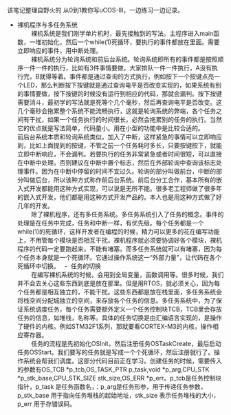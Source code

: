 该笔记整理自野火的 从0到1教你写uCOS-III，一边练习一边记录。  
- 裸机程序与多任务系统  
　 　裸机系统是我们刚学单片机时，最先接触到的写法。主程序进入main函数，一堆初始化，然后一个while(1)死循环，要执行的事件都放在里面。需要立即响应的事件，用中断处理。  
　 　裸机系统分为轮询系统和前后台系统。轮询系统即所有的事件都是按照顺序一件一件的执行，比如有3件事情要做，大家排队一件一件执行，A没有执行完，B就得等着。事件都是通过查询的方式执行，例如按下一个按键点亮一个LED，那么判断按下按键就是通过查询电平是否改变实现的，如果系统有别的事情要做，按下按键的时候没有运行到相应的代码，那就会漏判。按下按键需要消斗，最初学的写法就是死等个几个毫秒，然后再查询电平是否改变。这几个毫秒会拖累整个系统不能流畅执行，这就是轮询系统的弊端，各个任务之间有干扰，如果一个任务执行的时间很长，必然会拖累别的任务的执行。当然它的优点就是写法简单，代码量小。用在小型的功能中是比较合适的。  
　 　前后台系统本质和轮询系统类似，加入了中断，这样紧急的事情可以立即响应到，比如上面提到的按键，不管之前一个任务耗时多长，只要按键按下，就能立即中断响应，不会漏判。若要执行的任务非常紧急或者时间很短，可以直接在中断中处理。否则建议在中断中置个标志，然后在外部轮询中查询该标志处理事件。因为在中断中停留的时间不宜过久。轮询的部分叫做前台，中断的部分叫做后台，所以该种方式称作前后台系统。前后台分工合作，基本所有的嵌入式开发都能用这种方式实现，可以说是无所不能。很多老工程师做了很多年的嵌入式开发，他们都是用这种方式开发产品的。本人也是用这种方式做了好几年的开发。  
　 　除了裸机程序，还有多任务系统。多任务系统引入了任务的概念。事件的处理是在任务中完成，任务和中断一样，有优先级。每个任务都是一个while(1)的死循环，这样开发者在编程的时候，精力可以更多的花在编写功能上，不用管每个模块是否相互干扰。裸机程序就必须要协调好各个模块，裸机程序的代码一定要跑起来，不能有堵塞。而多任务系统就可以有堵塞，因为每个任务本身就是一个死循环。它通过操作系统这一“外部力量”，让代码在各个死循环中切换。  
-  任务的切换  
　 　在编写裸机系统的时候，会用到全局变量，函数调用等。很多时候，我们并不会去关心这些东西到底是放在那里。但是用RTOS，就必须关心，因为每个任务都是相互独立的，不能干扰。这些东西都是放在栈里面，多任务系统会将栈空间分配城独立的空间，来存放各个任务的信息。多任务系统中，为了保证系统调度任务，每个任务需要额外定义一个任务控制块TCB，TCB里会存放任务的信息，如堆栈，名称等。具体的任务切换是由汇编语言实现的，是操作了硬件的内核。例如STM32F1系列，那就要看CORTEX-M3的内核，操作相应寄存器。  
　 　任务的流程是先初始化OSInit，然后注册任务OSTaskCreate，最后启动任务OSStart。我们要写的任务就是写成一个个死循环，然后注册就行了。操作系统会帮我们调度。这部分代码目前正在学习。创建任务的时候，需要传入的参数有OS_TCB *p_tcb,OS_TASK_PTR p_task,void *p_arg,CPU_STK *p_stk_base,CPU_STK_SIZE stk_size,OS_ERR *p_err。p_tcb是任务控制块指针，p_task 是任务函数名，：p_arg是任务形参，用于传递任务参数，p_stk_base 用于指向任务堆栈的起始地址，stk_size 表示任务堆栈的大小，p_err 用于存错误码。
 
